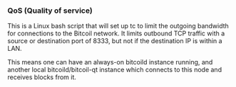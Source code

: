 ### QoS (Quality of service) ###

This is a Linux bash script that will set up tc to limit the outgoing bandwidth for connections to the Bitcoil network. It limits outbound TCP traffic with a source or destination port of 8333, but not if the destination IP is within a LAN.

This means one can have an always-on bitcoild instance running, and another local bitcoild/bitcoil-qt instance which connects to this node and receives blocks from it.
